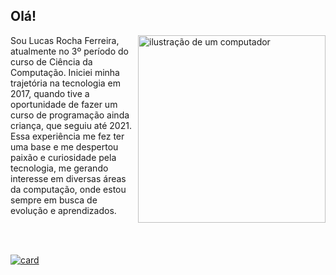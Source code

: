 
## Olá!

<img src="https://raw.githubusercontent.com/MicaelliMedeiros/micaellimedeiros/master/image/computer-illustration.png" alt="ilustração de um computador" min-width="300px" max-width="300px" width="300px" align="right">

Sou Lucas Rocha Ferreira, atualmente no 3º período do curso de Ciência da Computação. Iniciei minha trajetória na tecnologia em 2017, quando tive a oportunidade de fazer um curso de programação ainda criança, que seguiu até 2021. Essa experiência me fez ter uma base e me despertou paixão e curiosidade pela tecnologia, me gerando interesse em diversas áreas da computação, onde estou sempre em busca de evolução e aprendizados.

<br>
<br>

[![card](https://github-readme-stats.vercel.app/api?username=lrflucas&theme=default&show_icons=true)](https://github.com/anuraghazra/github-readme-stats)
